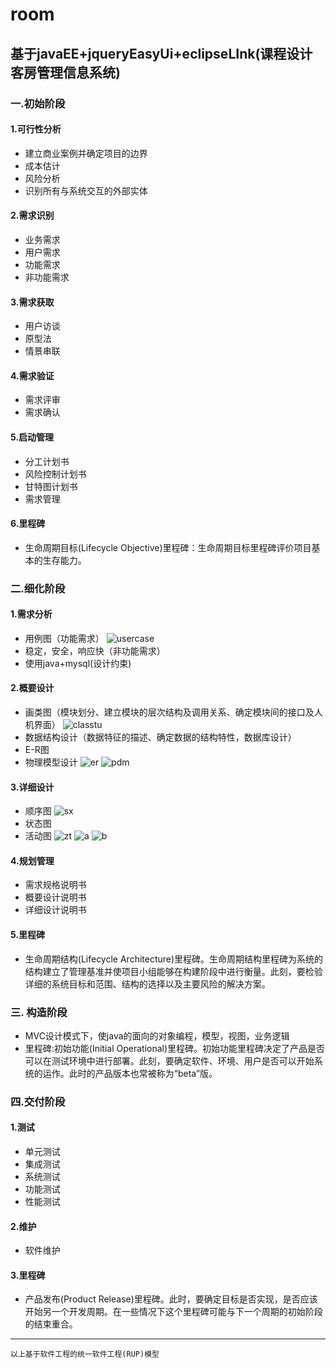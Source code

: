 # room
基于javaEE+jqueryEasyUi+eclipseLInk(课程设计客房管理信息系统)
----
### 一.初始阶段
#### 1.可行性分析
 - 建立商业案例并确定项目的边界
 - 成本估计
 - 风险分析
 - 识别所有与系统交互的外部实体
#### 2.需求识别
 - 业务需求
 - 用户需求
 - 功能需求
 - 非功能需求
#### 3.需求获取
 - 用户访谈
 - 原型法
 - 情景串联
 #### 4.需求验证
 - 需求评审
 - 需求确认
#### 5.启动管理
 - 分工计划书
 - 风险控制计划书
 - 甘特图计划书
 - 需求管理
 #### 6.里程碑
 - 生命周期目标(Lifecycle Objective)里程碑：生命周期目标里程碑评价项目基本的生存能力。
### 二.细化阶段
#### 1.需求分析
* 用例图（功能需求）
![usercase]
* 稳定，安全，响应快（非功能需求）
* 使用java+mysql(设计约束)
#### 2.概要设计
* 画类图（模块划分、建立模块的层次结构及调用关系、确定模块间的接口及人机界面）
![classtu]
* 数据结构设计（数据特征的描述、确定数据的结构特性，数据库设计）
* E-R图
* 物理模型设计
![er]
![pdm]
#### 3.详细设计
* 顺序图
![sx]
* 状态图
* 活动图
![zt]
![a]
![b]
#### 4.规划管理
 - 需求规格说明书
 - 概要设计说明书
 - 详细设计说明书
#### 5.里程碑
 - 生命周期结构(Lifecycle Architecture)里程碑。生命周期结构里程碑为系统的结构建立了管理基准并使项目小组能够在构建阶段中进行衡量。此刻，要检验详细的系统目标和范围、结构的选择以及主要风险的解决方案。
### 三. 构造阶段
* MVC设计模式下，使java的面向的对象编程，模型，视图，业务逻辑
* 里程碑:初始功能(Initial Operational)里程碑。初始功能里程碑决定了产品是否可以在测试环境中进行部署。此刻，要确定软件、环境、用户是否可以开始系统的运作。此时的产品版本也常被称为“beta”版。
### 四.交付阶段
#### 1.测试
* 单元测试
* 集成测试
* 系统测试
* 功能测试
* 性能测试
#### 2.维护
* 软件维护
#### 3.里程碑
 - 产品发布(Product Release)里程碑。此时，要确定目标是否实现，是否应该开始另一个开发周期。在一些情况下这个里程碑可能与下一个周期的初始阶段的结束重合。

----
`以上基于软件工程的统一软件工程(RUP)模型`

[usercase]:/images/usercase.png "用例图"
[classtu]:/images/classtu.png "类图"
[er]:/images/er.png "E-R图"
[pdm]:/images/pdm.png "物理模型"
[sx]:/images/sx.png "预定房间顺序图"
[a]:/images/a.png "前台操作员的活动图"
[b]:/images/b.png "系统管理员的活动图"
[zt]:/images/zt.png "顾客会员变化状态图"
